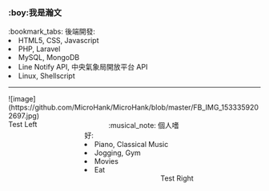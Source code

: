 <h3>:boy:<b>我是瀚文</b></h3>
:bookmark_tabs: 後端開發:
  <li>HTML5, CSS, Javascript</li>
  <li>PHP, Laravel</li>
  <li>MySQL, MongoDB</li>
  <li>Line Notify API, 中央氣象局開放平台 API</li>
  <li>Linux, Shellscript</li>
<hr/>
![image](https://github.com/MicroHank/MicroHank/blob/master/FB_IMG_1533359202697.jpg)

<div>
  <div style="float:left;width:200px;">
    Test Left
  </div>
  <div style="margin:0 auto;width:200px;">
    :musical_note: 個人嗜好:
      <li>Piano, Classical Music</li>
      <li>Jogging, Gym</li>
      <li>Movies</li>
      <li>Eat</li>
  </div>
  <div style="float:right;width:200px;">
    Test Right
  </div>
</div>
